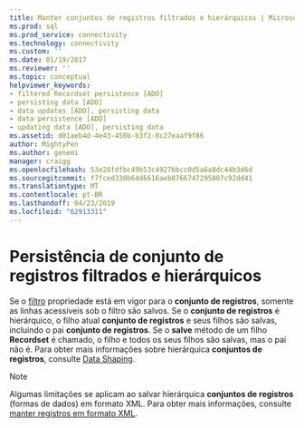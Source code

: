 ```yaml
---
title: Manter conjuntos de registros filtrados e hierárquicos | Microsoft Docs
ms.prod: sql
ms.prod_service: connectivity
ms.technology: connectivity
ms.custom: ''
ms.date: 01/19/2017
ms.reviewer: ''
ms.topic: conceptual
helpviewer_keywords:
- filtered Recordset persistence [ADO]
- persisting data [ADO]
- data updates [ADO], persisting data
- data persistence [ADO]
- updating data [ADO], persisting data
ms.assetid: d01aeb4d-4e43-450b-b3f2-0c27eaaf9f86
author: MightyPen
ms.author: genemi
manager: craigg
ms.openlocfilehash: 53e28fdfbc49b53c4927bbcc0d5a6a8dc44b3d6d
ms.sourcegitcommit: f7fced330b64d6616aeb8766747295807c92dd41
ms.translationtype: MT
ms.contentlocale: pt-BR
ms.lasthandoff: 04/23/2019
ms.locfileid: "62913311"
---
```

# <a name="persisting-filtered-and-hierarchical-recordsets"></a>Persistência de conjunto de registros filtrados e hierárquicos
Se o [filtro](../../../ado/reference/ado-api/filter-property.md) propriedade está em vigor para o **conjunto de registros**, somente as linhas acessíveis sob o filtro são salvos. Se o **conjunto de registros** é hierárquico, o filho atual **conjunto de registros** e seus filhos são salvas, incluindo o pai **conjunto de registros**. Se o **salve** método de um filho **Recordset** é chamado, o filho e todos os seus filhos são salvas, mas o pai não é. Para obter mais informações sobre hierárquica **conjuntos de registros**, consulte [Data Shaping](../../../ado/guide/data/data-shaping.md).  
  
> [!NOTE]
>  Algumas limitações se aplicam ao salvar hierárquica **conjuntos de registros** (formas de dados) em formato XML. Para obter mais informações, consulte [manter registros em formato XML](../../../ado/guide/data/persisting-records-in-xml-format.md).
